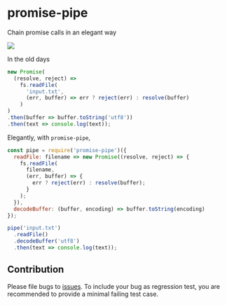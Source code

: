 # promise-pipe

Chain promise calls in an elegant way

[<img src="https://travis-ci.org/compulim/promise-pipe.svg?branch=master" />](https://travis-ci.org/compulim/promise-pipe)

In the old days

```js
new Promise(
  (resolve, reject) =>
    fs.readFile(
      'input.txt',
      (err, buffer) => err ? reject(err) : resolve(buffer)
    )
)
.then(buffer => buffer.toString('utf8'))
.then(text => console.log(text));
```

Elegantly, with `promise-pipe`,

```js
const pipe = require('promise-pipe')({
  readFile: filename => new Promise((resolve, reject) => {
    fs.readFile(
      filename,
      (err, buffer) => {
        err ? reject(err) : resolve(buffer);
      }
    );
  }),
  decodeBuffer: (buffer, encoding) => buffer.toString(encoding)
});

pipe('input.txt')
  .readFile()
  .decodeBuffer('utf8')
  .then(text => console.log(text));
```

Contribution
---

Please file bugs to [issues](issues). To include your bug as regression test, you are recommended to provide a minimal failing test case.
